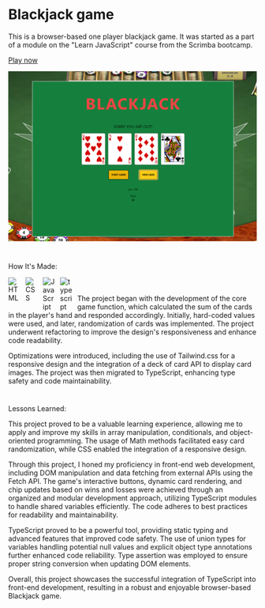 # Blackjack game

This is a browser-based one player blackjack game. It was started as a part of a module on the "Learn JavaScript" course from the Scrimba bootcamp. 

<a href="https://blackjack-game-mauro.netlify.app">Play now</a>

<img width="700px" heigth="900" src="https://github.com/maurobusso/Blackjack_game/blob/main/img.png">

#

How It's Made: 

<img align="left" alt="HTML" width="25px" style="padding-right:10px;" src="https://cdn.jsdelivr.net/gh/devicons/devicon/icons/html5/html5-plain-wordmark.svg"/>
<img align="left" alt="CSS" width="25px" style="padding-right:10px;" src="https://cdn.jsdelivr.net/gh/devicons/devicon/icons/css3/css3-plain-wordmark.svg" />
<img align="left" alt="JavaScript" width="25px" style="padding-right:10px;" src="https://cdn.jsdelivr.net/gh/devicons/devicon/icons/javascript/javascript-plain.svg" />
<img align="left" alt="typescript" width="25px" style="padding-right:10px;" src="https://cdn.jsdelivr.net/gh/devicons/devicon/icons/typescript/typescript-original.svg" />
<br>
<br>
The project began with the development of the core game function, which calculated the sum of the cards in the player's hand and responded accordingly. Initially, hard-coded values were used, and later, randomization of cards was implemented. The project underwent refactoring to improve the design's responsiveness and enhance code readability.

Optimizations were introduced, including the use of Tailwind.css for a responsive design and the integration of a deck of card API to display card images. The project was then migrated to TypeScript, enhancing type safety and code maintainability.

#

Lessons Learned: 

This project proved to be a valuable learning experience, allowing me to apply and improve my skills in array manipulation, conditionals, and object-oriented programming. The usage of Math methods facilitated easy card randomization, while CSS enabled the integration of a responsive design.

Through this project, I honed my proficiency in front-end web development, including DOM manipulation and data fetching from external APIs using the Fetch API. The game's interactive buttons, dynamic card rendering, and chip updates based on wins and losses were achieved through an organized and modular development approach, utilizing TypeScript modules to handle shared variables efficiently. The code adheres to best practices for readability and maintainability.

TypeScript proved to be a powerful tool, providing static typing and advanced features that improved code safety. The use of union types for variables handling potential null values and explicit object type annotations further enhanced code reliability. Type assertion was employed to ensure proper string conversion when updating DOM elements.

Overall, this project showcases the successful integration of TypeScript into front-end development, resulting in a robust and enjoyable browser-based Blackjack game.

 



